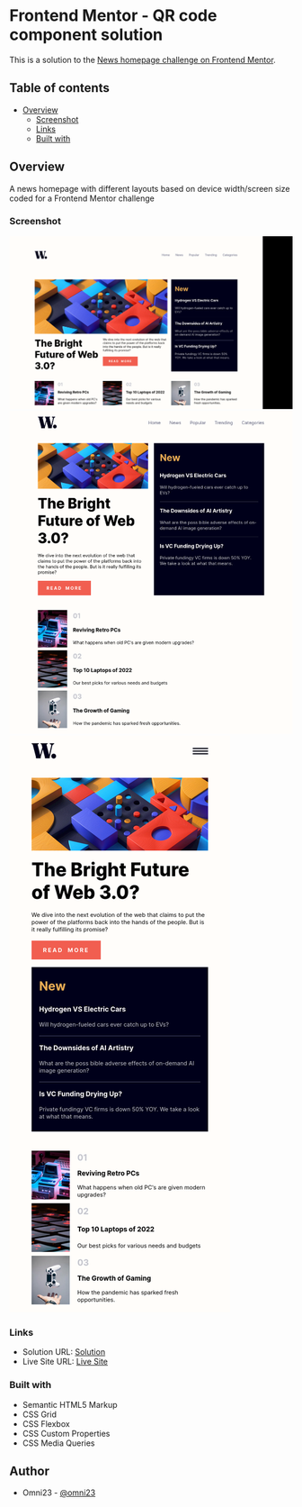 # Frontend Mentor - QR code component solution

This is a solution to the [News homepage challenge on Frontend Mentor](https://www.frontendmentor.io/challenges/news-homepage-H6SWTa1MFl).

## Table of contents

- [Overview](#overview)
  - [Screenshot](#screenshot)
  - [Links](#links)
  - [Built with](#built-with)

## Overview

A news homepage with different layouts based
on device width/screen size coded for a Frontend Mentor
challenge

### Screenshot

![](./assets/images/screenshot1.png)
![](./assets/images/screenshot2.png)
![](./assets/images/screenshot3.png)

### Links

- Solution URL: [Solution]()
- Live Site URL: [Live Site]()

### Built with

- Semantic HTML5 Markup
- CSS Grid
- CSS Flexbox
- CSS Custom Properties
- CSS Media Queries

## Author

- Omni23 - [@omni23](https://www.frontendmentor.io/profile/omni23)
